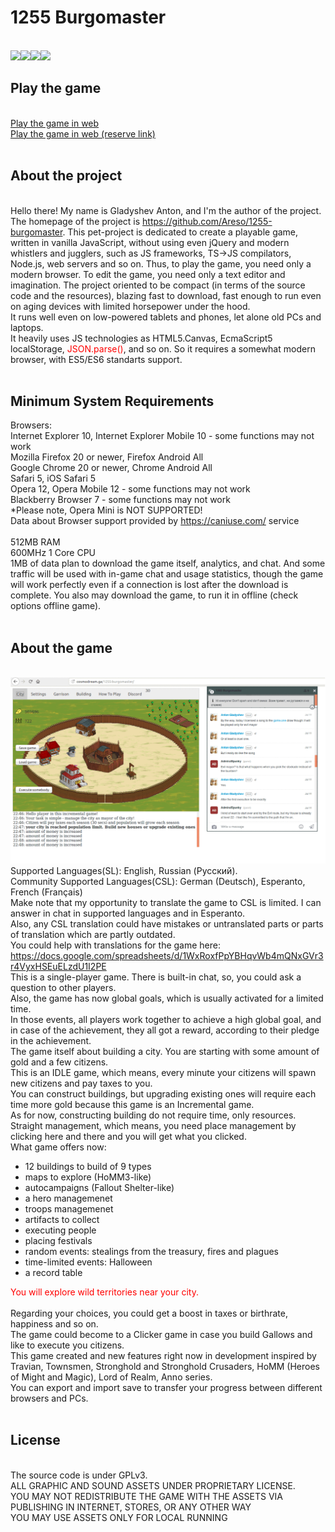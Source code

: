 <html>
	<body>
		<h1>1255 Burgomaster</h1><br>
		<img src="https://img.shields.io/github/issues/Areso/1255-burgomaster"><img src="https://img.shields.io/github/issues-closed/Areso/1255-burgomaster"><img src="https://img.shields.io/github/commit-activity/m/Areso/1255-burgomaster?foo=bar"><img src="https://img.shields.io/discord/564554640755130409?label=Discord&logo=Discord">
		<h2>Play the game</h2><br>
		<a href="https://areso.github.io/1255-burgomaster">Play the game in web</a><br>
		<a href="http://cosmodream.ga/1255-burgomaster">Play the game in web (reserve link)</a><br><br>
		<h2>About the project</h2><br>
		Hello there! My name is Gladyshev Anton, and I'm the author of the project. 
		The homepage of the project is <a href="https://github.com/Areso/1255-burgomaster">https://github.com/Areso/1255-burgomaster</a>. 
		This pet-project is dedicated to create a playable game, written in vanilla JavaScript, without using even jQuery and modern whistlers and jugglers, such as JS frameworks, TS->JS compilators, Node.js, web servers and so on. 
		Thus, to play the game, you need only a modern browser. To edit the game, you need only a text editor and imagination.
		The project oriented to be compact (in terms of the source code and the resources), blazing fast to download, fast enough to run even on aging devices with limited horsepower under the hood.<br>
		It runs well even on low-powered tablets and phones, let alone old PCs and laptops.<br>
		It heavily uses JS technologies as HTML5.Canvas, EcmaScript5 localStorage, <span style="color:red"><font color="red">JSON.parse()</font></span>, and so on. So it requires a somewhat modern browser, with ES5/ES6 standarts support.<br>
		<br>				
		<h2>Minimum System Requirements</h2>
		Browsers:<br> 
		Internet Explorer 10, Internet Explorer Mobile 10 - some functions may not work<br>
		Mozilla Firefox 20 or newer, Firefox Android All<br>
		Google Chrome 20 or newer, Chrome Android All<br>
		Safari 5, iOS Safari 5<br>
		Opera 12, Opera Mobile 12 - some functions may not work<br> 
		Blackberry Browser 7 - some functions may not work<br>
		*Please note, Opera Mini is NOT SUPPORTED!<br>
		Data about Browser support provided by <a href="https://caniuse.com/">https://caniuse.com/</a> service<br>
		<br>
		512MB RAM<br>
		600MHz 1 Core CPU<br>
		1MB of data plan to download the game itself, analytics, and chat. 
		And some traffic will be used with in-game chat and usage statistics, though the game will work perfectly even if a connection is lost after the download is complete. 
		You also may download the game, to run it in offline (check options offline game).<br> 
		<br>
		<h2>About the game</h2>
		<br>
		<img src="game-preview-slides.gif" alt="Screenshots">
		<br>
		Supported Languages(SL): English, Russian (Русский).<br>
		Community Supported Languages(CSL): German (Deutsch), Esperanto, French (Français)<br>
		Make note that my opportunity to translate the game to CSL is limited. I can answer in chat in supported languages and in Esperanto.<br>
		Also, any CSL translation could have mistakes or untranslated parts or parts of translation which are partly outdated.<br>
		You could help with translations for the game here:<br> 
		<a href='https://docs.google.com/spreadsheets/d/1WxRoxfPpYBHqvWb4mQNxGVr3r4VyxHSEuELzdU1I2PE'>https://docs.google.com/spreadsheets/d/1WxRoxfPpYBHqvWb4mQNxGVr3r4VyxHSEuELzdU1I2PE</a><br>
		This is a single-player game. There is built-in chat, so, you could ask a question to other players.<br> 
		Also, the game has now global goals, which is usually activated for a limited time.<br>
		In those events, all players work together to achieve a high global goal, and in case of the achievement, they all got a reward, according to their pledge in the achievement.<br> 
		The game itself about building a city. You are starting with some amount of gold and a few citizens.<br>
		This is an IDLE game, which means, every minute your citizens will spawn new citizens and pay taxes to you.<br>
		You can construct buildings, but upgrading existing ones will require each time more gold because this game is an Incremental game.<br>
		As for now, constructing building do not require time, only resources.<br> 
		Straight management, which means, you need place management by clicking here and there and you will get what you clicked.</br>
		What game offers now:<br>
		<ul>
		<li>12 buildings to build of 9 types</li>
		<li>maps to explore (HoMM3-like)</li>
		<li>autocampaigns (Fallout Shelter-like)</li>
		<li>a hero managemenet</li>
		<li>troops managemenet</li>
		<li>artifacts to collect</li>
		<li>executing people</li>
		<li>placing festivals</li>
		<li>random events: stealings from the treasury, fires and plagues</li>
		<li>time-limited events: Halloween</li>
		<li>a record table</li>
		</ul>
		<div style="color:red">You will explore wild territories near your city.</div><br>
		Regarding your choices, you could get a boost in taxes or birthrate, happiness and so on.<br>
		The game could become to a Clicker game in case you build Gallows and like to execute you citizens.<br>
		This game created and new features right now in development inspired by Travian, Townsmen, Stronghold and Stronghold Crusaders, HoMM (Heroes of Might and Magic), Lord of Realm, Anno series.<br> 
		You can export and import save to transfer your progress between different browsers and PCs.<br><br>
		<h2>License</h2><br>
		The source code is under GPLv3.<br>
		ALL GRAPHIC AND SOUND ASSETS UNDER PROPRIETARY LICENSE.<br>
		YOU MAY NOT REDISTRIBUTE THE GAME WITH THE ASSETS VIA PUBLISHING IN INTERNET, STORES, OR ANY OTHER WAY<br>
		YOU MAY USE ASSETS ONLY FOR LOCAL RUNNING<br>
</body>
<html>
